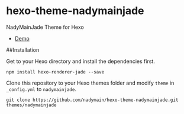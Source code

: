 hexo-theme-nadymainjade
=======================

NadyMainJade Theme for Hexo

- [Demo](http://nadymain.github.io/hexo-theme-nadymainjade/)




##Installation

Get to your Hexo directory and install the dependencies first.

```shell
npm install hexo-renderer-jade --save
```

Clone this repository to your Hexo themes folder and modify `theme` in `_config.yml` to `nadymainjade`.

```shell
git clone https://github.com/nadymain/hexo-theme-nadymainjade.git themes/nadymainjade
```
